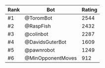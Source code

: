 Rank|Bot|Rating
---|---|---
#1|@ToromBot|2544
#2|@RaspFish|2432
#3|@colinbot|2287
#4|@DavidsGuterBot|1609
#5|@pawnrobot|1249
#6|@MinOpponentMoves|912
